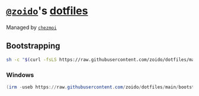# [`@zoido`](https://github.com/zoido)'s [dotfiles](https://dotfiles.github.io/)

Managed by [`chezmoi`](https://www.chezmoi.io/)

## Bootstrapping

```sh
sh -c "$(curl -fsLS https://raw.githubusercontent.com/zoido/dotfiles/main/bootstrap.sh)"
```

### Windows

```ps1
(irm -useb https://raw.githubusercontent.com/zoido/dotfiles/main/bootstrap.bat) | powershell -c -
```
